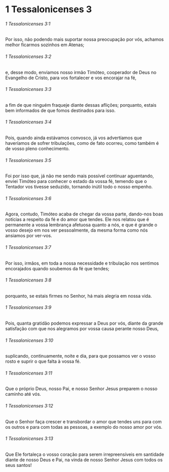 # 1 Tessalonicenses 3

###### 1 Tessalonicenses 3:1

Por isso, não podendo mais suportar nossa preocupação por vós, achamos melhor ficarmos sozinhos em Atenas;

###### 1 Tessalonicenses 3:2

e, desse modo, enviamos nosso irmão Timóteo, cooperador de Deus no Evangelho de Cristo, para vos fortalecer e vos encorajar na fé,

###### 1 Tessalonicenses 3:3

a fim de que ninguém fraqueje diante dessas aflições; porquanto, estais bem informados de que fomos destinados para isso.

###### 1 Tessalonicenses 3:4

Pois, quando ainda estávamos convosco, já vos advertíamos que haveríamos de sofrer tribulações, como de fato ocorreu, como também é de vosso pleno conhecimento.

###### 1 Tessalonicenses 3:5

Foi por isso que, já não me sendo mais possível continuar aguentando, enviei Timóteo para conhecer o estado da vossa fé, temendo que o Tentador vos tivesse seduzido, tornando inútil todo o nosso empenho.

###### 1 Tessalonicenses 3:6

Agora, contudo, Timóteo acaba de chegar da vossa parte, dando-nos boas notícias a respeito da fé e do amor que tendes. Ele nos relatou que é permanente a vossa lembrança afetuosa quanto a nós, e que é grande o vosso desejo em nos ver pessoalmente, da mesma forma como nós ansiamos por ver-vos.

###### 1 Tessalonicenses 3:7

Por isso, irmãos, em toda a nossa necessidade e tribulação nos sentimos encorajados quando soubemos da fé que tendes;

###### 1 Tessalonicenses 3:8

porquanto, se estais firmes no Senhor, há mais alegria em nossa vida.

###### 1 Tessalonicenses 3:9

Pois, quanta gratidão podemos expressar a Deus por vós, diante da grande satisfação com que nos alegramos por vossa causa perante nosso Deus,

###### 1 Tessalonicenses 3:10

suplicando, continuamente, noite e dia, para que possamos ver o vosso rosto e suprir o que falta à vossa fé.

###### 1 Tessalonicenses 3:11

Que o próprio Deus, nosso Pai, e nosso Senhor Jesus preparem o nosso caminho até vós.

###### 1 Tessalonicenses 3:12

Que o Senhor faça crescer e transbordar o amor que tendes uns para com os outros e para com todas as pessoas, a exemplo do nosso amor por vós.

###### 1 Tessalonicenses 3:13

Que Ele fortaleça o vosso coração para serem irrepreensíveis em santidade diante de nosso Deus e Pai, na vinda de nosso Senhor Jesus com todos os seus santos!

